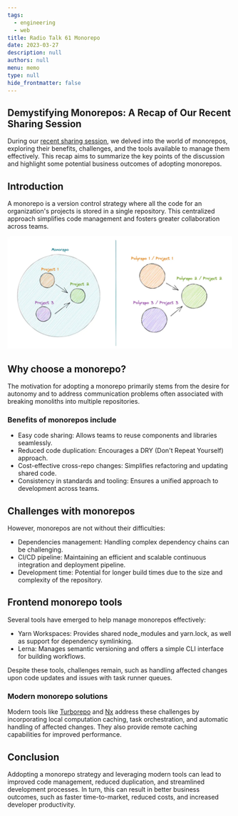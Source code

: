 ```yaml
---
tags: 
  - engineering
  - web
title: Radio Talk 61 Monorepo
date: 2023-03-27
description: null
authors: null
menu: memo
type: null
hide_frontmatter: false
---
```


## Demystifying Monorepos: A Recap of Our Recent Sharing Session
During our [recent sharing session](https://www.youtube.com/watch?v=wgKssBAfih8&t=1s&ab_channel=DwarvesFoundation), we delved into the world of monorepos, exploring their benefits, challenges, and the tools available to manage them effectively. This recap aims to summarize the key points of the discussion and highlight some potential business outcomes of adopting monorepos.

## Introduction
A monorepo is a version control strategy where all the code for an organization's projects is stored in a single repository. This centralized approach simplifies code management and fosters greater collaboration across teams.

![](assets/radio-talk-61-monorepo_31a12727d33e9854fbded1b9fbe36668_md5.webp)

## Why choose a monorepo?
The motivation for adopting a monorepo primarily stems from the desire for autonomy and to address communication problems often associated with breaking monoliths into multiple repositories.

### Benefits of monorepos include

* Easy code sharing: Allows teams to reuse components and libraries seamlessly.
* Reduced code duplication: Encourages a DRY (Don't Repeat Yourself) approach.
* Cost-effective cross-repo changes: Simplifies refactoring and updating shared code.
* Consistency in standards and tooling: Ensures a unified approach to development across teams.

## Challenges with monorepos
However, monorepos are not without their difficulties:

* Dependencies management: Handling complex dependency chains can be challenging.
* CI/CD pipeline: Maintaining an efficient and scalable continuous integration and deployment pipeline.
* Development time: Potential for longer build times due to the size and complexity of the repository.

## Frontend monorepo tools
Several tools have emerged to help manage monorepos effectively:

* Yarn Workspaces: Provides shared node_modules and yarn.lock, as well as support for dependency symlinking.
* Lerna: Manages semantic versioning and offers a simple CLI interface for building workflows.

Despite these tools, challenges remain, such as handling affected changes upon code updates and issues with task runner queues.

### Modern monorepo solutions
Modern tools like [Turborepo](https://radar.d.foundation/Turborepo-0dd18b38468c4859a8beaae7bf6c511c) and [Nx](https://radar.d.foundation/nx-7abf6ad4f3044541afa649fd21238a80) address these challenges by incorporating local computation caching, task orchestration, and automatic handling of affected changes. They also provide remote caching capabilities for improved performance.

## Conclusion
Addopting a monorepo strategy and leveraging modern tools can lead to improved code management, reduced duplication, and streamlined development processes. In turn, this can result in better business outcomes, such as faster time-to-market, reduced costs, and increased developer productivity.
